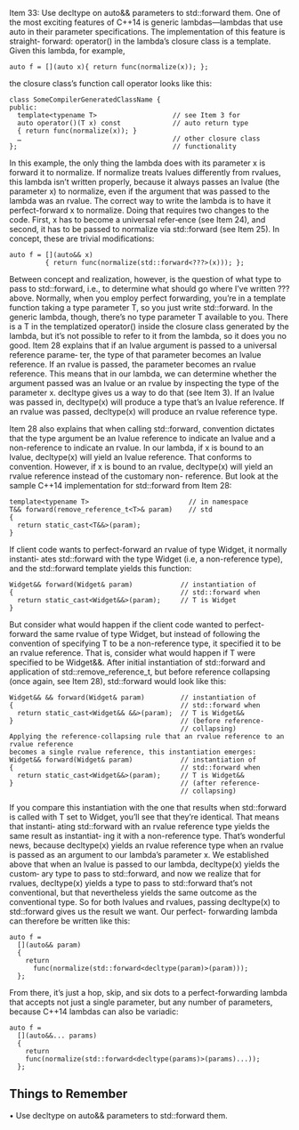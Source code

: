 
Item 33: Use decltype on auto&& parameters to std::forward them.
One of the most exciting features of C++14 is  generic lambdas—lambdas that use
auto in their parameter specifications. The implementation of this feature is straight‐
forward: operator() in the lambda’s closure class is a template. Given this lambda,
for example,
```
auto f = [](auto x){ return func(normalize(x)); };
```
the closure class’s function call operator looks like this:
```
class SomeCompilerGeneratedClassName {
public:
  template<typename T>                   // see Item 3 for 
  auto operator()(T x) const             // auto return type
  { return func(normalize(x)); }
  …                                      // other closure class
};                                       // functionality
```
In this example, the only thing the lambda does with its parameter x is forward it to
normalize. If  normalize treats lvalues differently from rvalues, this lambda isn’t
written properly, because it always passes an lvalue (the parameter x) to normalize,
even if the argument that was passed to the lambda was an rvalue.
The correct way to write the lambda is to have it perfect-forward x  to normalize.
Doing that requires two changes to the code. First, x has to become a universal refer‐ence (see Item 24), and second, it has to be passed to normalize via std::forward
(see Item 25). In concept, these are trivial modifications:
```
auto f = [](auto&& x)
         { return func(normalize(std::forward<???>(x))); };
```
Between concept and realization, however, is the question of what type to pass to
std::forward, i.e., to determine what should go where I’ve written ??? above.
Normally, when you employ perfect forwarding, you’re in a template function taking
a type parameter  T, so you just write  std::forward<T>. In the generic lambda,
though, there’s no type parameter T available to you. There is a T in the templatized
operator() inside the closure class generated by the lambda, but it’s not possible to
refer to it from the lambda, so it does you no good.
Item 28 explains that if an lvalue argument is passed to a universal reference parame‐
ter, the type of that parameter becomes an lvalue reference. If an rvalue is passed, the
parameter becomes an rvalue reference. This means that in our lambda, we can
determine whether the argument passed was an lvalue or an rvalue by inspecting the
type of the parameter x. decltype gives us a way to do that (see Item 3). If an lvalue
was passed in,  decltype(x) will produce a type that’s an lvalue reference. If an
rvalue was passed, decltype(x) will produce an rvalue reference type.

Item 28 also explains that when calling std::forward, convention dictates that the
type argument be an lvalue reference to indicate an lvalue and a non-reference to
indicate an rvalue. In our lambda, if x is bound to an lvalue, decltype(x) will yield
an lvalue reference. That conforms to convention. However, if  x  is bound to an
rvalue,  decltype(x) will yield an rvalue reference instead of the customary non-
reference.
But look at the sample C++14 implementation for std::forward from Item 28:
```
template<typename T>                         // in namespace
T&& forward(remove_reference_t<T>& param)    // std
{
  return static_cast<T&&>(param);
}
```
If client code wants to perfect-forward an rvalue of type Widget, it normally instanti‐
ates  std::forward with the type  Widget (i.e, a non-reference type), and the
std::forward template yields this function:
```
Widget&& forward(Widget& param)            // instantiation of
{                                          // std::forward when
  return static_cast<Widget&&>(param);     // T is Widget
}

```
But consider what would happen if the client code wanted to perfect-forward the
same rvalue of type Widget, but instead of following the convention of specifying T to
be a non-reference type, it specified it to be an rvalue reference. That is, consider
what would happen if T were specified to be Widget&&. After initial instantiation of
std::forward and application of std::remove_reference_t, but before reference
collapsing (once again, see Item 28), std::forward would look like this:
```
Widget&& && forward(Widget& param)         // instantiation of
{                                          // std::forward when
  return static_cast<Widget&& &&>(param);  // T is Widget&&
}                                          // (before reference-
                                           // collapsing)
Applying the reference-collapsing rule that an rvalue reference to an rvalue reference
becomes a single rvalue reference, this instantiation emerges:
Widget&& forward(Widget& param)            // instantiation of
{                                          // std::forward when
  return static_cast<Widget&&>(param);     // T is Widget&&
}                                          // (after reference-
                                           // collapsing)
```
If you compare this instantiation with the one that results when  std::forward  is
called with T set to Widget, you’ll see that they’re identical. That means that instanti‐
ating std::forward with an rvalue reference type yields the same result as instantiat‐
ing it with a non-reference type.
That’s wonderful news, because decltype(x) yields an rvalue reference type when
an rvalue is passed as an argument to our lambda’s parameter  x. We established
above that when an lvalue is passed to our lambda, decltype(x) yields the custom‐
ary type to pass to std::forward, and now we realize that for rvalues, decltype(x)
yields a type to pass to std::forward that’s not conventional, but that nevertheless
yields the same outcome as the conventional type. So for both lvalues and rvalues,
passing  decltype(x) to  std::forward gives us the result we want. Our perfect-
forwarding lambda can therefore be written like this:
```
auto f =
  [](auto&& param)
  {
    return
      func(normalize(std::forward<decltype(param)>(param)));
  };
```
From there, it’s just a hop, skip, and six dots to a perfect-forwarding lambda that
accepts not just a single parameter, but any number of parameters, because C++14
lambdas can also be variadic:
```
auto f =
  [](auto&&... params)
  {
    return
    func(normalize(std::forward<decltype(params)>(params)...));
  };
```
## Things to Remember
• Use decltype on auto&& parameters to std::forward them.

